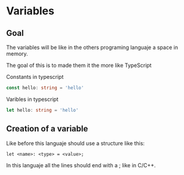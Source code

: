 # Variables

## Goal

The variables will be like in the others programing languaje a space in memory.

The goal of this is to made them it the more like TypeScript

Constants in typescript
```ts
const hello: string = 'hello'
```

Varibles in typescript
```ts
let hello: string = 'hello'
```

## Creation of a variable

Like before this languaje should use a structure like this:

`let <name>: <type> = <value>;`



In this languaje all the lines should end with a ; like in C/C++.
